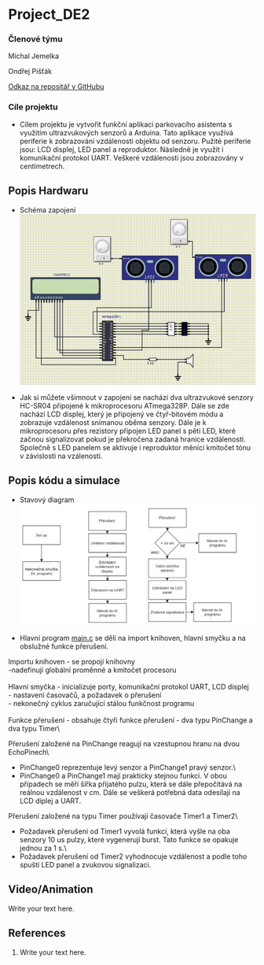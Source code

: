 # Project_DE2

### Členové týmu

Michal Jemelka

Ondřej Pišťák 

[Odkaz na repositář v GitHubu](https://github.com/xjemel06/Digital-Electronics-2/tree/master/Project_DE2)


### Cíle projektu
- Cílem projektu je vytvořit funkční aplikaci parkovacího asistenta s využitím ultrazvukových senzorů a Arduina. Tato aplikace využívá periferie k zobrazování vzdálenosti objektu od senzoru. Pužité periferie jsou: LCD displej, LED panel a reproduktor. Následně je využit i komunikační protokol UART. Veškeré vzdálenosti jsou zobrazovány v centimetrech.

## Popis Hardwaru
- Schéma zapojení
![Schéma zapojení](Schema.png)

- Jak si můžete všimnout v zapojení se nachází dva ultrazvukové senzory HC-SR04 připojené k mikroprocesoru ATmega328P. Dále se zde nachází LCD displej, který je připojený ve čtyř-bitovém módu a zobrazuje vzdálenost snímanou oběma senzory. Dále je k mikroprocesoru přes rezistory připojen LED panel s pěti LED, které začnou signalizovat pokud je překročena zadaná hranice vzdálenosti. Společně s LED panelem se aktivuje i reproduktor měnící kmitočet tónu v závislosti na vzálenosti.


## Popis kódu a simulace
- Stavový diagram
![Stavový diagram](state_diagram.png)

- Hlavní program [main.c](https://github.com/xjemel06/Digital-Electronics-2/blob/master/Project_DE2/Project_DE2/Project_DE2/Project_DE2/main.c) se dělí na import knihoven, hlavní smyčku a na obslužné funkce přerušení.

Importu knihoven - se propojí knihovny\
                 -nadefinují globální proměnné a kmitočet procesoru\
                 \
Hlavní smyčka - inicializuje porty, komunikační protokol UART, LCD displej\
              - nastavení časovačů, a požadavek o přerušení\
              - nekonečný cyklus zaručující stálou funkčnost programu\
              \
Funkce přerušení - obsahuje čtyři funkce přerušení - dva typu PinChange a dva typu Timer\

Přerušení založené na PinChange reagují na vzestupnou hranu na dvou EchoPinech\
- PinChange0 reprezentuje levý senzor a PinChange1 pravý senzor.\
- PinChange0 a PinChange1 mají prakticky stejnou funkci. V obou případech se měří šířka přijatého pulzu, která se dále přepočítává na reálnou vzdálenost v cm. Dále se veškerá potřebná data odesílají na LCD diplej a UART.

Přerušení založené na typu Timer používaji  časovače Timer1 a Timer2\
- Požadavek přerušení od Timer1 vyvolá funkci, která vyšle na oba senzory 10 us pulzy, které vygenerují burst. Tato funkce se opakuje jednou za 1 s.\
- Požadavek přerušení od Timer2 vyhodnocuje vzdálenost a podle toho spuští LED panel a zvukovou signalizaci.







## Video/Animation

Write your text here.


## References

1. Write your text here.

